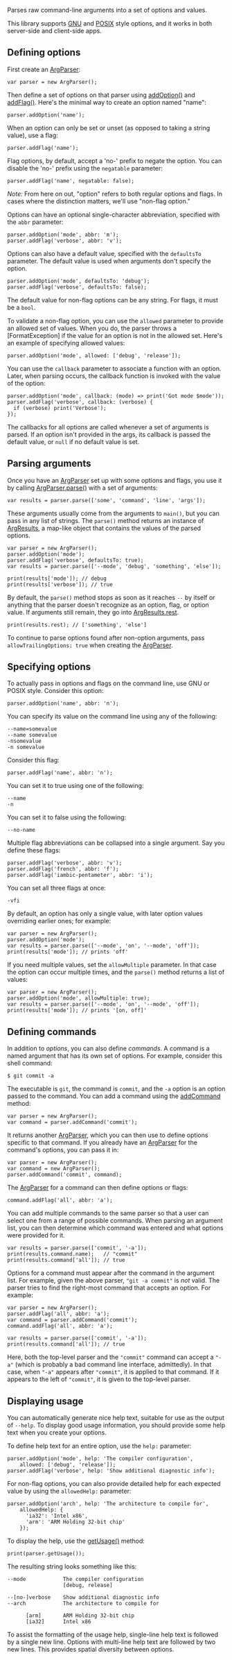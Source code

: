 Parses raw command-line arguments into a set of options and values.

This library supports [GNU][] and [POSIX][] style options, and it works
in both server-side and client-side apps.

## Defining options

First create an [ArgParser][]:

    var parser = new ArgParser();

Then define a set of options on that parser using [addOption()][addOption] and
[addFlag()][addFlag]. Here's the minimal way to create an option named "name":

    parser.addOption('name');

When an option can only be set or unset (as opposed to taking a string value),
use a flag:

    parser.addFlag('name');

Flag options, by default, accept a 'no-' prefix to negate the option. You can
disable the 'no-' prefix using the `negatable` parameter:

    parser.addFlag('name', negatable: false);

*Note:* From here on out, "option" refers to both regular options and flags. In
cases where the distinction matters, we'll use "non-flag option."

Options can have an optional single-character abbreviation, specified with the
`abbr` parameter:

    parser.addOption('mode', abbr: 'm');
    parser.addFlag('verbose', abbr: 'v');

Options can also have a default value, specified with the `defaultsTo`
parameter. The default value is used when arguments don't specify the option.

    parser.addOption('mode', defaultsTo: 'debug');
    parser.addFlag('verbose', defaultsTo: false);

The default value for non-flag options can be any string. For flags, it must
be a `bool`.

To validate a non-flag option, you can use the `allowed` parameter to provide an
allowed set of values. When you do, the parser throws a [FormatException] if the
value for an option is not in the allowed set. Here's an example of specifying
allowed values:

    parser.addOption('mode', allowed: ['debug', 'release']);

You can use the `callback` parameter to associate a function with an option.
Later, when parsing occurs, the callback function is invoked with the value of
the option:

    parser.addOption('mode', callback: (mode) => print('Got mode $mode'));
    parser.addFlag('verbose', callback: (verbose) {
      if (verbose) print('Verbose');
    });

The callbacks for all options are called whenever a set of arguments is parsed.
If an option isn't provided in the args, its callback is passed the default
value, or `null` if no default value is set.

## Parsing arguments

Once you have an [ArgParser][] set up with some options and flags, you use it by
calling [ArgParser.parse()][parse] with a set of arguments:

    var results = parser.parse(['some', 'command', 'line', 'args']);

These arguments usually come from the arguments to `main()`, but you can pass in
any list of strings. The `parse()` method returns an instance of [ArgResults][],
a map-like object that contains the values of the parsed options.

    var parser = new ArgParser();
    parser.addOption('mode');
    parser.addFlag('verbose', defaultsTo: true);
    var results = parser.parse(['--mode', 'debug', 'something', 'else']);

    print(results['mode']); // debug
    print(results['verbose']); // true

By default, the `parse()` method stops as soon as it reaches `--` by itself or
anything that the parser doesn't recognize as an option, flag, or option value.
If arguments still remain, they go into [ArgResults.rest][rest].

    print(results.rest); // ['something', 'else']

To continue to parse options found after non-option arguments, pass
`allowTrailingOptions: true` when creating the [ArgParser][].

## Specifying options

To actually pass in options and flags on the command line, use GNU or POSIX
style. Consider this option:

    parser.addOption('name', abbr: 'n');

You can specify its value on the command line using any of the following:

    --name=somevalue
    --name somevalue
    -nsomevalue
    -n somevalue

Consider this flag:

    parser.addFlag('name', abbr: 'n');

You can set it to true using one of the following:

    --name
    -n

You can set it to false using the following:

    --no-name

Multiple flag abbreviations can be collapsed into a single argument. Say you
define these flags:

    parser.addFlag('verbose', abbr: 'v');
    parser.addFlag('french', abbr: 'f');
    parser.addFlag('iambic-pentameter', abbr: 'i');

You can set all three flags at once:

    -vfi

By default, an option has only a single value, with later option values
overriding earlier ones; for example:

    var parser = new ArgParser();
    parser.addOption('mode');
    var results = parser.parse(['--mode', 'on', '--mode', 'off']);
    print(results['mode']); // prints 'off'

If you need multiple values, set the `allowMultiple` parameter. In that case the
option can occur multiple times, and the `parse()` method returns a list of
values:

    var parser = new ArgParser();
    parser.addOption('mode', allowMultiple: true);
    var results = parser.parse(['--mode', 'on', '--mode', 'off']);
    print(results['mode']); // prints '[on, off]'

## Defining commands ##

In addition to *options*, you can also define *commands*. A command is a named
argument that has its own set of options. For example, consider this shell
command:

    $ git commit -a

The executable is `git`, the command is `commit`, and the `-a` option is an
option passed to the command. You can add a command using the [addCommand][]
method:

    var parser = new ArgParser();
    var command = parser.addCommand('commit');

It returns another [ArgParser][], which you can then use to define options
specific to that command. If you already have an [ArgParser][] for the command's
options, you can pass it in:

    var parser = new ArgParser();
    var command = new ArgParser();
    parser.addCommand('commit', command);

The [ArgParser][] for a command can then define options or flags:

    command.addFlag('all', abbr: 'a');

You can add multiple commands to the same parser so that a user can select one
from a range of possible commands. When parsing an argument list, you can then
determine which command was entered and what options were provided for it.

    var results = parser.parse(['commit', '-a']);
    print(results.command.name);   // "commit"
    print(results.command['all']); // true

Options for a command must appear after the command in the argument list. For
example, given the above parser, `"git -a commit"` is *not* valid. The parser
tries to find the right-most command that accepts an option. For example:

    var parser = new ArgParser();
    parser.addFlag('all', abbr: 'a');
    var command = parser.addCommand('commit');
    command.addFlag('all', abbr: 'a');

    var results = parser.parse(['commit', '-a']);
    print(results.command['all']); // true

Here, both the top-level parser and the `"commit"` command can accept a `"-a"`
(which is probably a bad command line interface, admittedly). In that case, when
`"-a"` appears after `"commit"`, it is applied to that command. If it appears to
the left of `"commit"`, it is given to the top-level parser.

## Displaying usage

You can automatically generate nice help text, suitable for use as the output of
`--help`. To display good usage information, you should provide some help text
when you create your options.

To define help text for an entire option, use the `help:` parameter:

    parser.addOption('mode', help: 'The compiler configuration',
        allowed: ['debug', 'release']);
    parser.addFlag('verbose', help: 'Show additional diagnostic info');

For non-flag options, you can also provide detailed help for each expected value
by using the `allowedHelp:` parameter:

    parser.addOption('arch', help: 'The architecture to compile for',
        allowedHelp: {
          'ia32': 'Intel x86',
          'arm': 'ARM Holding 32-bit chip'
        });

To display the help, use the [getUsage()][getUsage] method:

    print(parser.getUsage());

The resulting string looks something like this:

    --mode            The compiler configuration
                      [debug, release]

    --[no-]verbose    Show additional diagnostic info
    --arch            The architecture to compile for

          [arm]       ARM Holding 32-bit chip
          [ia32]      Intel x86

To assist the formatting of the usage help, single-line help text is followed by
a single new line. Options with multi-line help text are followed by two new
lines. This provides spatial diversity between options.

[posix]: http://pubs.opengroup.org/onlinepubs/009695399/basedefs/xbd_chap12.html#tag_12_02
[gnu]: http://www.gnu.org/prep/standards/standards.html#Command_002dLine-Interfaces
[ArgParser]: https://api.dartlang.org/apidocs/channels/stable/dartdoc-viewer/args/args.ArgParser
[ArgResults]: https://api.dartlang.org/apidocs/channels/stable/dartdoc-viewer/args/args.ArgResults
[addOption]: https://api.dartlang.org/apidocs/channels/stable/dartdoc-viewer/args/args.ArgParser#id_addOption
[addFlag]: https://api.dartlang.org/apidocs/channels/stable/dartdoc-viewer/args/args.ArgParser#id_addFlag
[parse]: https://api.dartlang.org/apidocs/channels/stable/dartdoc-viewer/args/args.ArgParser#id_parse
[rest]: https://api.dartlang.org/apidocs/channels/stable/dartdoc-viewer/args/args.ArgResults#id_rest
[addCommand]: https://api.dartlang.org/apidocs/channels/stable/dartdoc-viewer/args/args.ArgParser#id_addCommand
[getUsage]: https://api.dartlang.org/apidocs/channels/stable/dartdoc-viewer/args/args.ArgParser#id_getUsage
